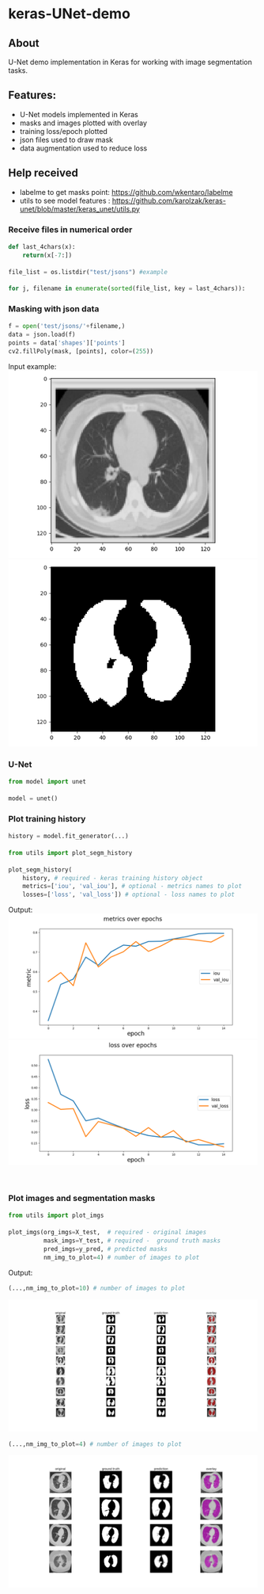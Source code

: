 # keras-UNet-demo


## About
U-Net demo implementation in Keras for working with image segmentation tasks.

## Features: 

- U-Net models implemented in Keras
- masks and images plotted with overlay
- training loss/epoch plotted 
- json files used to draw mask
- data augmentation used to reduce loss

## Help received
- labelme to get masks point: https://github.com/wkentaro/labelme
- utils to see model features : https://github.com/karolzak/keras-unet/blob/master/keras_unet/utils.py

### Receive files in numerical order
```python
def last_4chars(x):
    return(x[-7:])

file_list = os.listdir("test/jsons") #example

for j, filename in enumerate(sorted(file_list, key = last_4chars)):
```

### Masking with json data
```python
f = open('test/jsons/'+filename,)
data = json.load(f)
points = data['shapes']['points']
cv2.fillPoly(mask, [points], color=(255))

```
Input example:  
![image](docs/image.png)
![mask,](docs/mask.png)
  

### U-Net 

```python
from model import unet

model = unet()
```


### Plot training history 

```python
history = model.fit_generator(...)

from utils import plot_segm_history

plot_segm_history(
    history, # required - keras training history object
    metrics=['iou', 'val_iou'], # optional - metrics names to plot
    losses=['loss', 'val_loss']) # optional - loss names to plot
```

Output:    
![metric history](docs/meoep.png)
![loss history](docs/losoep.png)


<br>

### Plot images and segmentation masks

```python
from utils import plot_imgs

plot_imgs(org_imgs=X_test,  # required - original images
          mask_imgs=Y_test, # required -  ground truth masks
          pred_imgs=y_pred, # predicted masks
          nm_img_to_plot=4) # number of images to plot

```

Output:
```python
(...,nm_img_to_plot=10) # number of images to plot
```
![plotted images, masks and predictions](docs/Figure_1.png)
```python
(...,nm_img_to_plot=4) # number of images to plot
```
![plotted images, masks and predictions](docs/Figure_21.png)

<br>



